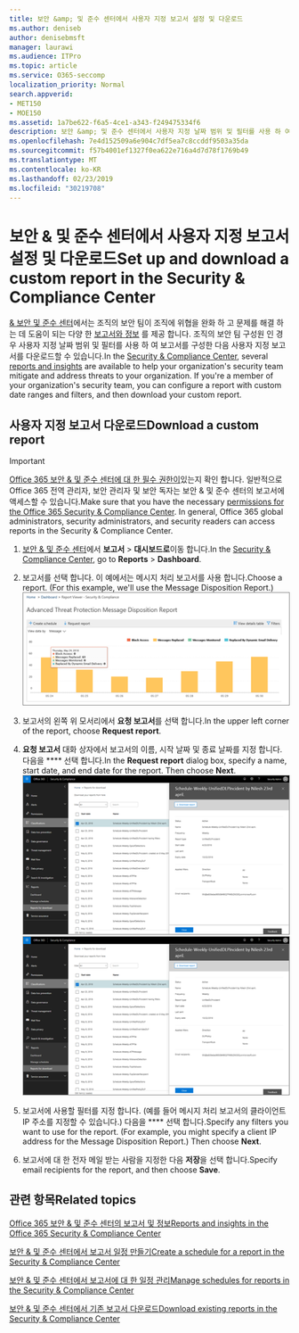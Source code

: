 ```yaml
---
title: 보안 &amp; 및 준수 센터에서 사용자 지정 보고서 설정 및 다운로드
ms.author: deniseb
author: denisebmsft
manager: laurawi
ms.audience: ITPro
ms.topic: article
ms.service: O365-seccomp
localization_priority: Normal
search.appverid:
- MET150
- MOE150
ms.assetid: 1a7be622-f6a5-4ce1-a343-f249475334f6
description: 보안 &amp; 및 준수 센터에서 사용자 지정 날짜 범위 및 필터를 사용 하 여 보고서를 설정 하 고 다운로드 하는 방법에 대해 알아봅니다.
ms.openlocfilehash: 7e4d152509a6e904c7df5ea7c8ccddf9503a35da
ms.sourcegitcommit: f57b4001ef1327f0ea622e716a4d7d78f1769b49
ms.translationtype: MT
ms.contentlocale: ko-KR
ms.lasthandoff: 02/23/2019
ms.locfileid: "30219708"
---
```

# <a name="set-up-and-download-a-custom-report-in-the-security-amp-compliance-center"></a><span data-ttu-id="54c49-103">보안 &amp; 및 준수 센터에서 사용자 지정 보고서 설정 및 다운로드</span><span class="sxs-lookup"><span data-stu-id="54c49-103">Set up and download a custom report in the Security &amp; Compliance Center</span></span>

<span data-ttu-id="54c49-p101">[ &amp; 보안 및 준수 센터](https://protection.office.com)에서는 조직의 보안 팀이 조직에 위협을 완화 하 고 문제를 해결 하는 데 도움이 되는 다양 한 [보고서와 정보](reports-and-insights-in-security-and-compliance.md) 를 제공 합니다. 조직의 보안 팀 구성원 인 경우 사용자 지정 날짜 범위 및 필터를 사용 하 여 보고서를 구성한 다음 사용자 지정 보고서를 다운로드할 수 있습니다.</span><span class="sxs-lookup"><span data-stu-id="54c49-p101">In the [Security &amp; Compliance Center](https://protection.office.com), several [reports and insights](reports-and-insights-in-security-and-compliance.md) are available to help your organization's security team mitigate and address threats to your organization. If you're a member of your organization's security team, you can configure a report with custom date ranges and filters, and then download your custom report.</span></span> 
  
## <a name="download-a-custom-report"></a><span data-ttu-id="54c49-106">사용자 지정 보고서 다운로드</span><span class="sxs-lookup"><span data-stu-id="54c49-106">Download a custom report</span></span>

> [!IMPORTANT]
> <span data-ttu-id="54c49-p102">[Office 365 보안 &amp; 및 준수 센터에 대 한 필수 권한이](permissions-in-the-security-and-compliance-center.md)있는지 확인 합니다. 일반적으로 Office 365 전역 관리자, 보안 관리자 및 보안 독자는 보안 &amp; 및 준수 센터의 보고서에 액세스할 수 있습니다.</span><span class="sxs-lookup"><span data-stu-id="54c49-p102">Make sure that you have the necessary [permissions for the Office 365 Security &amp; Compliance Center](permissions-in-the-security-and-compliance-center.md). In general, Office 365 global administrators, security administrators, and security readers can access reports in the Security &amp; Compliance Center.</span></span> 
  
1. <span data-ttu-id="54c49-109">[보안 &amp; 및 준수 센터](https://protection.office.com)에서 **보고서** \> **대시보드로**이동 합니다.</span><span class="sxs-lookup"><span data-stu-id="54c49-109">In the [Security &amp; Compliance Center](https://protection.office.com), go to **Reports** \> **Dashboard**.</span></span>
    
2. <span data-ttu-id="54c49-p103">보고서를 선택 합니다. 이 예에서는 메시지 처리 보고서를 사용 합니다.</span><span class="sxs-lookup"><span data-stu-id="54c49-p103">Choose a report. (For this example, we'll use the Message Disposition Report.)</span></span><br/>![보고서를 다운로드 하려면 요청 보고서를 선택 합니다.](media/b566925d-b9d9-453d-9bdd-f2637c7ba140.png)
  
3. <span data-ttu-id="54c49-113">보고서의 왼쪽 위 모서리에서 **요청 보고서**를 선택 합니다.</span><span class="sxs-lookup"><span data-stu-id="54c49-113">In the upper left corner of the report, choose **Request report**.</span></span>
    
4. <span data-ttu-id="54c49-p104">**요청 보고서** 대화 상자에서 보고서의 이름, 시작 날짜 및 종료 날짜를 지정 합니다. 다음을 \*\*\*\* 선택 합니다.</span><span class="sxs-lookup"><span data-stu-id="54c49-p104">In the **Request report** dialog box, specify a name, start date, and end date for the report. Then choose **Next**.</span></span><br/><span data-ttu-id="54c49-116">![보안 &amp; 및 준수 센터에서 다운로드용 보고서 \> 보고서를 선택 합니다.](media/65e625f5-c98c-49fc-9c1f-8c80ec8308fd.png)</span><span class="sxs-lookup"><span data-stu-id="54c49-116">![In the Security &amp; Compliance Center, choose Reports \> Reports for download](media/65e625f5-c98c-49fc-9c1f-8c80ec8308fd.png)</span></span>
  
5. <span data-ttu-id="54c49-p105">보고서에 사용할 필터를 지정 합니다. (예를 들어 메시지 처리 보고서의 클라이언트 IP 주소를 지정할 수 있습니다.) 다음을 \*\*\*\* 선택 합니다.</span><span class="sxs-lookup"><span data-stu-id="54c49-p105">Specify any filters you want to use for the report. (For example, you might specify a client IP address for the Message Disposition Report.) Then choose **Next**.</span></span>
    
6. <span data-ttu-id="54c49-119">보고서에 대 한 전자 메일 받는 사람을 지정한 다음 **저장**을 선택 합니다.</span><span class="sxs-lookup"><span data-stu-id="54c49-119">Specify email recipients for the report, and then choose **Save**.</span></span>
    
## <a name="related-topics"></a><span data-ttu-id="54c49-120">관련 항목</span><span class="sxs-lookup"><span data-stu-id="54c49-120">Related topics</span></span>

[<span data-ttu-id="54c49-121">Office 365 보안 &amp; 및 준수 센터의 보고서 및 정보</span><span class="sxs-lookup"><span data-stu-id="54c49-121">Reports and insights in the Office 365 Security &amp; Compliance Center</span></span>](reports-and-insights-in-security-and-compliance.md)
  
[<span data-ttu-id="54c49-122">보안 &amp; 및 준수 센터에서 보고서 일정 만들기</span><span class="sxs-lookup"><span data-stu-id="54c49-122">Create a schedule for a report in the Security &amp; Compliance Center</span></span>](create-a-schedule-for-a-report.md)
  
[<span data-ttu-id="54c49-123">보안 &amp; 및 준수 센터에서 보고서에 대 한 일정 관리</span><span class="sxs-lookup"><span data-stu-id="54c49-123">Manage schedules for reports in the Security &amp; Compliance Center</span></span>](manage-schedules-for-multiple-reports.md)
  
[<span data-ttu-id="54c49-124">보안 &amp; 및 준수 센터에서 기존 보고서 다운로드</span><span class="sxs-lookup"><span data-stu-id="54c49-124">Download existing reports in the Security &amp; Compliance Center</span></span>](download-existing-reports.md)
  


